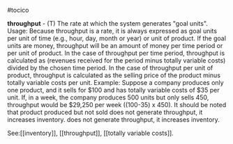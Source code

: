 #tocico

<b>throughput</b> - (T) The rate at which the system generates "goal units".  
Usage: Because throughput is a rate, it is always expressed as goal units per unit of time (e.g., hour, day, month or year) or unit of product.  If the goal units are money, throughput will be an amount of money per time period or per unit of product.  In the case of throughput per time period, throughput is calculated as (revenues received for the period minus totally variable costs) divided by the chosen time period.  In the case of throughput per unit of product, throughput is calculated as the selling price of the product minus totally variable costs per unit.
Example: Suppose a company produces only one product, and it sells for $100 and has totally variable costs of $35 per unit. If, in a week, the company produces 500 units but only sells 450, throughput would be $29,250 per week ((100-35) x 450). It should be noted that product produced but not sold does not generate throughput, it increases inventory. does not generate throughput, it increases inventory. 



See:[[inventory]], [[throughput]], [[totally variable costs]].
